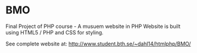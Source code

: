# BMO
Final Project of PHP course - A musuem website in PHP
Website is built using HTML5 / PHP and CSS for styling.

See complete website at:
http://www.student.bth.se/~dahl14/htmlphp/BMO/
